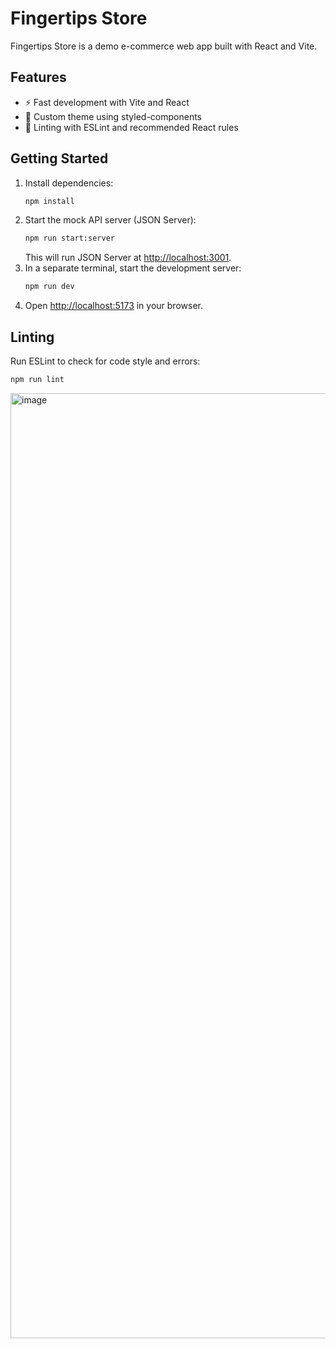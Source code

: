 # Fingertips Store

Fingertips Store is a demo e-commerce web app built with React and Vite.

## Features

- ⚡️ Fast development with Vite and React
- 🎨 Custom theme using styled-components
- 🧹 Linting with ESLint and recommended React rules

## Getting Started

1. Install dependencies:
   ```sh
   npm install
   ```
2. Start the mock API server (JSON Server):
   ```sh
   npm run start:server
   ```
   This will run JSON Server at [http://localhost:3001](http://localhost:3001).
3. In a separate terminal, start the development server:
   ```sh
   npm run dev
   ```
4. Open [http://localhost:5173](http://localhost:5173) in your browser.

## Linting

Run ESLint to check for code style and errors:

```sh
npm run lint
```

<img width="1512" alt="image" src="https://github.com/user-attachments/assets/9a390b95-8039-4d20-bfdc-eac9ea0d94a4" />


